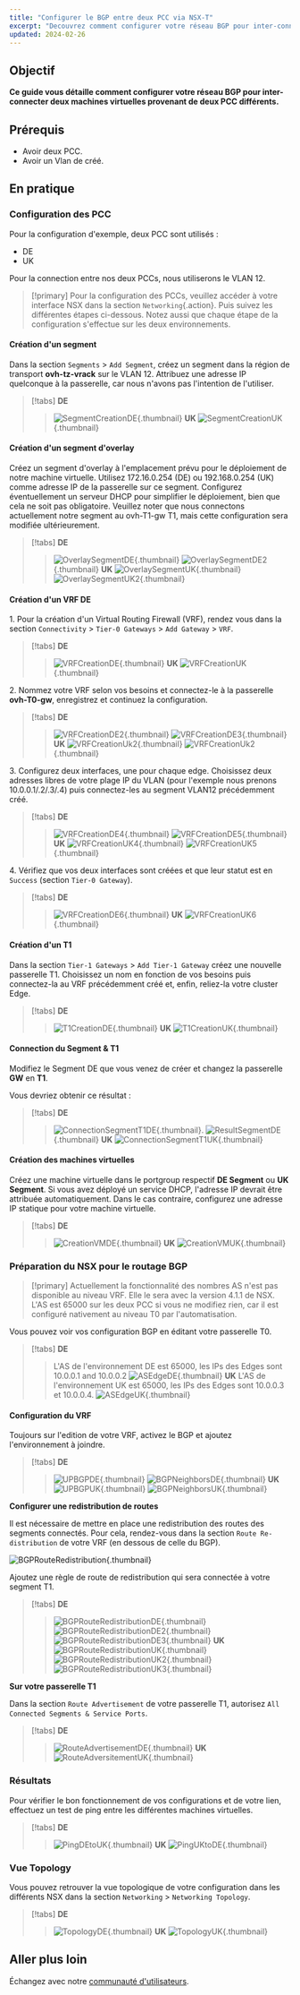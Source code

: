 ```yaml
---
title: "Configurer le BGP entre deux PCC via NSX-T"
excerpt: "Decouvrez comment configurer votre réseau BGP pour inter-connecter deux machines virtuelles provenant de deux PCC différents"
updated: 2024-02-26
---
```


## Objectif

**Ce guide vous détaille comment configurer votre réseau BGP pour inter-connecter deux machines virtuelles provenant de deux PCC différents.**

## Prérequis

- Avoir deux PCC.
- Avoir un Vlan de créé.

## En pratique

### Configuration des PCC

Pour la configuration d'exemple, deux PCC sont utilisés : 

- DE
- UK

Pour la connection entre nos deux PCCs, nous utiliserons le VLAN 12.

> [!primary]
> Pour la configuration des PCCs, veuillez accéder à votre interface NSX dans la section `Networking`{.action}. Puis suivez les différentes étapes ci-dessous.
> Notez aussi que chaque étape de la configuration s'effectue sur les deux environnements.

#### Création d'un segment

Dans la section `Segments` > `Add Segment`, créez un segment dans la région de transport **ovh-tz-vrack** sur le VLAN 12. Attribuez une adresse IP quelconque à la passerelle, car nous n'avons pas l'intention de l'utiliser.

> [!tabs]
> **DE**
>>![SegmentCreationDE](images/segment_creation_de.png){.thumbnail}
> **UK**
>> ![SegmentCreationUK](images/segment_creation_uk.png){.thumbnail}

#### Création d'un segment d'overlay

Créez un segment d'overlay à l'emplacement prévu pour le déploiement de notre machine virtuelle. Utilisez 172.16.0.254 (DE) ou 192.168.0.254 (UK) comme adresse IP de la passerelle sur ce segment. Configurez éventuellement un serveur DHCP pour simplifier le déploiement, bien que cela ne soit pas obligatoire. Veuillez noter que nous connectons actuellement notre segment au ovh-T1-gw T1, mais cette configuration sera modifiée ultérieurement.

> [!tabs]
> **DE**
>>![OverlaySegmentDE](images/segment_overlay_de.png){.thumbnail}
>>![OverlaySegmentDE2](images/segment_overlay_de_2.png){.thumbnail}
> **UK** 
>>![OverlaySegmentUK](images/segment_overlay_uk.png){.thumbnail}
>>![OverlaySegmentUK2](images/segment_overlay_uk_2.png){.thumbnail}

#### Création d'un VRF DE

1\. Pour la création d'un Virtual Routing Firewall (VRF), rendez vous dans la section `Connectivity` > `Tier-0 Gateways` > `Add Gateway` > `VRF`.

> [!tabs]
> **DE**
>> ![VRFCreationDE](images/vrf_creation_de.png){.thumbnail}
> **UK**
>> ![VRFCreationUK](images/vrf_creation_uk.png){.thumbnail}

2\. Nommez votre VRF selon vos besoins et connectez-le à la passerelle **ovh-T0-gw**, enregistrez et continuez la configuration.

> [!tabs]
> **DE**
>> ![VRFCreationDE2](images/vrf_creation_de_2.png){.thumbnail}
>> ![VRFCreationDE3](images/vrf_creation_de_3.png){.thumbnail}
> **UK**
>> ![VRFCreationUk2](images/vrf_creation_uk_2.png){.thumbnail}
>> ![VRFCreationUk2](images/vrf_creation_uk_3.png){.thumbnail}

3\. Configurez deux interfaces, une pour chaque edge. Choisissez deux adresses libres de votre plage IP du VLAN (pour l'exemple nous prenons 10.0.0.1/.2/.3/.4) puis connectez-les au segment VLAN12 précédemment créé.

> [!tabs]
> **DE**
>> ![VRFCreationDE4](images/vrf_creation_de_4.png){.thumbnail}
>> ![VRFCreationDE5](images/vrf_creation_de_5.png){.thumbnail}
> **UK**
>> ![VRFCreationUK4](images/vrf_creation_uk_4.png){.thumbnail}
>> ![VRFCreationUK5](images/vrf_creation_uk_5.png){.thumbnail}

4\. Vérifiez que vos deux interfaces sont créées et que leur statut est en `Success` (section `Tier-0 Gateway`).

> [!tabs]
> **DE**
>> ![VRFCreationDE6](images/vrf_creation_de_6.png){.thumbnail}
> **UK**
>> ![VRFCreationUK6](images/vrf_creation_uk_6.png){.thumbnail}

#### Création d'un T1

Dans la section `Tier-1 Gateways` > `Add Tier-1 Gateway` créez une nouvelle passerelle T1. Choisissez un nom en fonction de vos besoins puis connectez-la au VRF précédemment créé et, enfin, reliez-la votre cluster Edge.

> [!tabs]
> **DE**
>> ![T1CreationDE](images/t1_creation_de.png){.thumbnail}
> **UK**
>> ![T1CreationUK](images/t1_creation_uk.png){.thumbnail}

#### Connection du Segment & T1

Modifiez le Segment DE que vous venez de créer et changez la passerelle **GW** en **T1**.

Vous devriez obtenir ce résultat :

> [!tabs]
> **DE**
>> ![ConnectionSegmentT1DE](images/connection_segment_de_to_t1.png){.thumbnail}.
>> ![ResultSegmentDE](images/result_segment_de.png){.thumbnail}
> **UK**
>> ![ConnectionSegmentT1UK](images/result_segment_uk.png){.thumbnail}

#### Création des machines virtuelles

Créez une machine virtuelle dans le portgroup respectif **DE Segment** ou **UK Segment**. Si vous avez déployé un service DHCP, l'adresse IP devrait être attribuée automatiquement. Dans le cas contraire, configurez une adresse IP statique pour votre machine virtuelle.

> [!tabs]
> **DE**
>> ![CreationVMDE](images/creation_vm_de.png){.thumbnail}
> **UK**
>> ![CreationVMUK](images/creation_vm_uk.png){.thumbnail}

### Préparation du NSX pour le routage BGP

>[!primary]
> Actuellement la fonctionnalité des nombres AS n'est pas disponible au niveau VRF. Elle le sera avec la version 4.1.1 de NSX. L'AS est 65000 sur les deux PCC si vous ne modifiez rien, car il est configuré nativement au niveau T0 par l'automatisation.

Vous pouvez voir vos configuration BGP en éditant votre passerelle T0.

> [!tabs]
> **DE**
>> L'AS de l'environnement DE est 65000, les IPs des Edges sont 10.0.0.1 and 10.0.0.2
>> ![ASEdgeDE](images/as_edge_de.png){.thumbnail}
> **UK**
>> L'AS de l'environnement UK est 65000, les IPs des Edges sont 10.0.0.3 et 10.0.0.4.
>> ![ASEdgeUK](images/as_edge_uk.png){.thumbnail}

#### Configuration du VRF

Toujours sur l'edition de votre VRF, activez le BGP et ajoutez l'environnement à joindre.

> [!tabs]
> **DE**
>> ![UPBGPDE](images/bgp_up_de.png){.thumbnail}
>> ![BGPNeighborsDE](images/bgp_up_neighbors_de.png){.thumbnail}
> **UK**
>> ![UPBGPUK](images/bgp_up_uk.png){.thumbnail}
>> ![BGPNeighborsUK](images/bgp_up_neighbors_uk.png){.thumbnail}

**Configurer une redistribution de routes**

Il est nécessaire de mettre en place une redistribution des routes des segments connectés.
Pour cela, rendez-vous dans la section `Route Re-distribution` de votre VRF (en dessous de celle du BGP).

![BGPRouteRedistribution](images/bgp_set_route_redistribution.png){.thumbnail}

Ajoutez une règle de route de redistribution qui sera connectée à votre segment T1.

> [!tabs]
> **DE**
>> ![BGPRouteRedistributionDE](images/bgp_set_route_redistribution_de.png){.thumbnail}
>> ![BGPRouteRedistributionDE2](images/bgp_set_route_redistribution_de_2.png){.thumbnail}
>> ![BGPRouteRedistributionDE3](images/bgp_set_route_redistribution_de_3.png){.thumbnail}
> **UK**
>> ![BGPRouteRedistributionUK](images/bgp_set_route_redistribution_uk.png){.thumbnail}
>> ![BGPRouteRedistributionUK2](images/bgp_set_route_redistribution_uk_2.png){.thumbnail}
>> ![BGPRouteRedistributionUK3](images/bgp_set_route_redistribution_uk_3.png){.thumbnail}

**Sur votre passerelle T1**

Dans la section `Route Advertisement` de votre passerelle T1, autorisez `All Connected Segments & Service Ports`.

> [!tabs]
> **DE**
>> ![RouteAdvertisementDE](images/t1_route_advertisement_de.png){.thumbnail}
> **UK**
>> ![RouteAdversitementUK](images/t1_route_advertisement_uk.png){.thumbnail}

### Résultats

Pour vérifier le bon fonctionnement de vos configurations et de votre lien, effectuez un test de ping entre les différentes machines virtuelles.

> [!tabs]
> **DE**
>> ![PingDEtoUK](images/ping_DE_to_UK.png){.thumbnail}
> **UK**
>> ![PingUKtoDE](images/ping_Uk_to_DE.png){.thumbnail}

### Vue Topology

Vous pouvez retrouver la vue topologique de votre configuration dans les différents NSX dans la section `Networking` > `Networking Topology`.

> [!tabs]
> **DE**
>> ![TopologyDE](images/topology_de.png){.thumbnail}
> **UK**
>> ![TopologyUK](images/topology_uk.png){.thumbnail}

## Aller plus loin

Échangez avec notre [communauté d'utilisateurs](/links/community).
